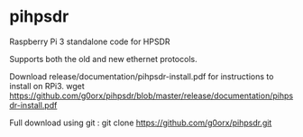 # pihpsdr
Raspberry Pi 3 standalone code for HPSDR

Supports both the old and new ethernet protocols.

Download release/documentation/pihpsdr-install.pdf for instructions to install on RPi3.
wget https://github.com/g0orx/pihpsdr/blob/master/release/documentation/pihpsdr-install.pdf

Full download using git : 
git clone https://github.com/g0orx/pihpsdr.git

